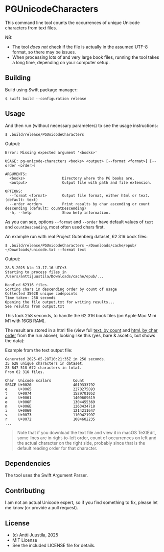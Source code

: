 # PGUnicodeCharacters

This command line tool counts the occurrences of unique Unicode characters from text files.

NB: 

* The tool *does not* check if the file is actually in the assumed UTF-8 format, so there may be issues.
* When processing lots of and very large book files, running the tool takes a long time, depending on your computer setup.

## Building

Build using Swift package manager:

```console
$ swift build --configuration release
```

## Usage

And then run (without necessary parameters) to see the usage instructions:

```console
$ .build/release/PGUnicodeCharacters
```

Output:
```                                                               
Error: Missing expected argument '<books>'

USAGE: pg-unicode-characters <books> <output> [--format <format>] [--order <order>]

ARGUMENTS:
  <books>                 Directory where the PG books are.
  <output>                Output file with path and file extension.

OPTIONS:
  --format <format>       Output file format, either html or text. (default: text)
  --order <order>         Print results by char ascending or count descending (default: countDescending)
  -h, --help              Show help information.
```

As you can see, options `--format` and `--order` have default values of `text` and `countDescending`, most often used chars first.
 
An example run with real Project Gutenberg dataset, 62 316 book files:

```console
$ .build/release/PGUnicodeCharacters ~/Downloads/cache/epub/ ~/Downloads/unicode.txt --format text
```

Output:
``` 
28.5.2025 klo 13.17.16 UTC+3
Starting to process files in /Users/anttijuustila/Downloads/cache/epub/...

Handled 62316 files.
Sorting chars in descending order by count of usage
Collected 35628 unique codepoints
Time taken: 258 seconds
Opening the file output.txt for writing results...
See results from output.txt
```

This took 258 seconds, to handle the 62 316 book files (on Apple Mac Mini M1 with 16GB RAM). 

The result are stored in a html file (view full [text, by count](https://juustila.com/pgunicode/unicode-by-count.txt) and [html, by char order](https://juustila.com/pgunicode/unicode-by-char.html) from the run above), looking like this (yes, bare & ascetic, but shows the data):

Example from the text output file:

```
Generated 2025-05-28T10:21:35Z in 258 seconds.
35 628 unique characters in dataset.
23 847 518 672 characters in total.
From 62 316 files.

Char  Unicode scalars          Count
SPACE U+0020                   4019333792
e     U+0065                   2270275893
t     U+0074                   1529701052
a     U+0061                   1409609619
o     U+006F                   1304455369
n     U+006E                   1263434718
i     U+0069                   1214211647
s     U+0073                   1109421997
r     U+0072                   1084602235
...
```

> Note that if you download the text file and view it in macOS TeXtEdit, some lines are in right-to-left order, count of occurrences on left and the actual character on the right side, probably since that is the default reading order for that character.

## Dependencies

The tool uses the Swift Argument Parser.

## Contributing

I am not an actual Unicode expert, so if you find something to fix, please let me know (or provide a pull request).


## License

* (c) Antti Juustila, 2025
* MIT License
* See the included LICENSE file for details.
